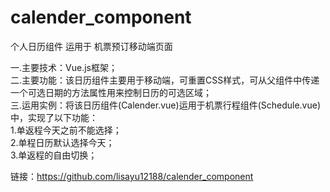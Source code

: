 # calender_component  
个人日历组件 运用于 机票预订移动端页面  

一.主要技术：Vue.js框架；  
二.主要功能：该日历组件主要用于移动端，可重置CSS样式，可从父组件中传递一个可选日期的方法属性用来控制日历的可选区域；  
三.运用实例：将该日历组件(Calender.vue)运用于机票行程组件(Schedule.vue)中，实现了以下功能：  
  1.单返程今天之前不能选择；  
  2.单程日历默认选择今天；  
  3.单返程的自由切换；  

链接：https://github.com/lisayu12188/calender_component 
